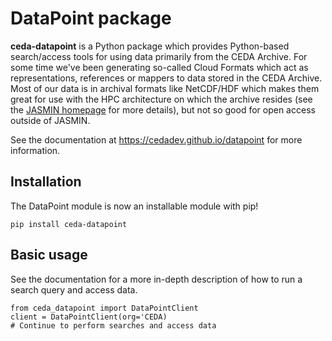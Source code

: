 # DataPoint package

**ceda-datapoint** is a Python package which provides Python-based search/access tools for using data primarily from the CEDA Archive. For some time we've been generating so-called 
Cloud Formats which act as representations, references or mappers to data stored in the CEDA Archive. Most of our data is in archival formats like NetCDF/HDF which makes them great for use with the HPC architecture on which the archive resides (see the [JASMIN homepage](https://jasmin.ac.uk/) for more details), but not so good for open access outside of JASMIN. 

See the documentation at https://cedadev.github.io/datapoint for more information.

## Installation

The DataPoint module is now an installable module with pip!
```
pip install ceda-datapoint
```

## Basic usage

See the documentation for a more in-depth description of how to run a search query and access data.
```
from ceda_datapoint import DataPointClient
client = DataPointClient(org='CEDA)
# Continue to perform searches and access data
```
